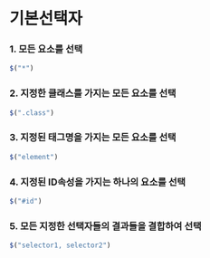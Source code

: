 # 기본선택자

### 1. 모든 요소를 선택
```jsx
$("*")
```

### 2. 지정한 클래스를 가지는 모든 요소를 선택
```jsx
$(".class")
```

### 3. 지정된 태그명을 가지는 모든 요소를 선택
```jsx
$("element")
```

### 4. 지정된 ID속성을 가지는 하나의 요소를 선택
```jsx
$("#id")
```

### 5. 모든 지정한 선택자들의 결과들을 결합하여 선택
```jsx
$("selector1, selector2")
```
